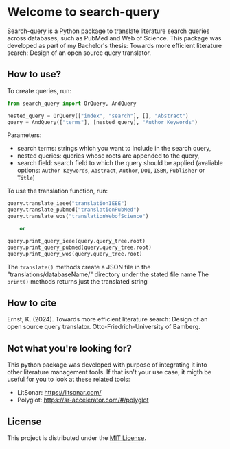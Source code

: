 #  Welcome to search-query

Search-query is a Python package to translate literature search queries across databases, such as PubMed and Web of Science.
This package was developed as part of my Bachelor's thesis: Towards more efficient literature search: Design of an open source query translator.

## How to use?

To create queries, run:

```Python
from search_query import OrQuery, AndQuery

nested_query = OrQuery(["index", "search"], [], "Abstract")
query = AndQuery(["terms"], [nested_query], "Author Keywords")
```

Parameters:

- search terms: strings which you want to include in the search query,
- nested queries: queries whose roots are appended to the query,
- search field: search field to which the query should be applied (avaliable options: `Author Keywords`, `Abstract`, `Author`, `DOI`, `ISBN`, `Publisher` or `Title`)

To use the translation function, run:

```Python
query.translate_ieee("translationIEEE")
query.translate_pubmed("translationPubMed")
query.translate_wos("translationWebofScience")

    or

query.print_query_ieee(query.query_tree.root)
query.print_query_pubmed(query.query_tree.root)
query.print_query_wos(query.query_tree.root)

```

The `translate()` methods create a JSON file in the "translations/databaseName/" directory under the stated file name
The `print()` methods returns just the translated string

## How to cite

Ernst, K. (2024). Towards more efficient literature search: Design of an open source query translator. Otto-Friedrich-University of Bamberg.

## Not what you're looking for?

This python package was developed with purpose of integrating it into other literature management tools. If that isn't your use case, it migth be useful for you to look at these related tools:

- LitSonar: https://litsonar.com/
- Polyglot: https://sr-accelerator.com/#/polyglot

## License

This project is distributed under the [MIT License](LICENSE).
